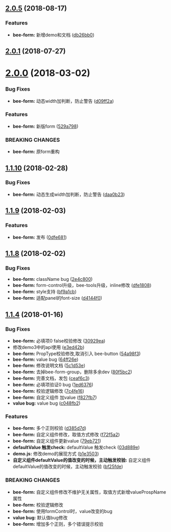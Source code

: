 <a name="2.0.5"></a>
## [2.0.5](https://github.com/tinper-bee/bee-form/compare/v2.0.1...v2.0.5) (2018-08-17)


### Features

* **bee-form:** 新增demo和文档 ([db26bb0](https://github.com/tinper-bee/bee-form/commit/db26bb0))



<a name="2.0.1"></a>
## [2.0.1](https://github.com/tinper-bee/bee-form/compare/v2.0.0...v2.0.1) (2018-07-27)



<a name="2.0.0"></a>
# [2.0.0](https://github.com/tinper-bee/bee-form/compare/v1.1.10...v2.0.0) (2018-03-02)


### Bug Fixes

* **bee-form:** 动态width加判断，防止警告 ([d09ff2a](https://github.com/tinper-bee/bee-form/commit/d09ff2a))


### Features

* **bee-form:** 新版form ([529a798](https://github.com/tinper-bee/bee-form/commit/529a798))


### BREAKING CHANGES

* **bee-form:** 原form重构



<a name="1.1.10"></a>
## [1.1.10](https://github.com/tinper-bee/bee-form/compare/v1.1.9...v1.1.10) (2018-02-28)


### Bug Fixes

* **bee-form:** 动态生成width加判断，防止警告 ([daa0b23](https://github.com/tinper-bee/bee-form/commit/daa0b23))



<a name="1.1.9"></a>
## [1.1.9](https://github.com/tinper-bee/bee-form/compare/v1.1.8...v1.1.9) (2018-02-03)


### Features

* **bee-form:** 发布 ([0dfe681](https://github.com/tinper-bee/bee-form/commit/0dfe681))



<a name="1.1.8"></a>
## [1.1.8](https://github.com/tinper-bee/bee-form/compare/v1.1.4...v1.1.8) (2018-02-02)


### Bug Fixes

* **bee-form:** className bug ([2e4c800](https://github.com/tinper-bee/bee-form/commit/2e4c800))
* **bee-form:** form-control升级，bee-tools升级，inline修改 ([dfe1808](https://github.com/tinper-bee/bee-form/commit/dfe1808))
* **bee-form:** style支持 ([bf9a1cb](https://github.com/tinper-bee/bee-form/commit/bf9a1cb))
* **bee-form:** 适配panel的font-size ([d4144f0](https://github.com/tinper-bee/bee-form/commit/d4144f0))



<a name="1.1.4"></a>
## [1.1.4](https://github.com/tinper-bee/bee-form/compare/e3ed42b...v1.1.4) (2018-01-16)


### Bug Fixes

* **bee-form:** 必填项0 false校验修改 ([30929ea](https://github.com/tinper-bee/bee-form/commit/30929ea))
* 修改demo3中的api使用 ([e3ed42b](https://github.com/tinper-bee/bee-form/commit/e3ed42b))
* **bee-form:** PropType校验修改,取消引入 bee-button ([54a98f3](https://github.com/tinper-bee/bee-form/commit/54a98f3))
* **bee-form:** value bug ([64ff26e](https://github.com/tinper-bee/bee-form/commit/64ff26e))
* **bee-form:** 修改说明文档 ([5c1d53e](https://github.com/tinper-bee/bee-form/commit/5c1d53e))
* **bee-form:** 去掉bee-form-group，删除多余dev ([80f5bc2](https://github.com/tinper-bee/bee-form/commit/80f5bc2))
* **bee-form:** 完善文档，发包 ([ceaf6c3](https://github.com/tinper-bee/bee-form/commit/ceaf6c3))
* **bee-form:** 必填项验证0 bug ([1ed6376](https://github.com/tinper-bee/bee-form/commit/1ed6376))
* **bee-form:** 校验逻辑修改 ([7c4fe16](https://github.com/tinper-bee/bee-form/commit/7c4fe16))
* **bee-form:** 自定义组件  加value ([f827fb7](https://github.com/tinper-bee/bee-form/commit/f827fb7))
* **value bug:** value bug ([c048fb2](https://github.com/tinper-bee/bee-form/commit/c048fb2))


### Features

* **bee-form:** 多个正则校验 ([d385d7d](https://github.com/tinper-bee/bee-form/commit/d385d7d))
* **bee-form:** 自定义组件修改，取值方式修改 ([f72f5a2](https://github.com/tinper-bee/bee-form/commit/f72f5a2))
* **bee-form:** 自定义组件更新value ([79eb721](https://github.com/tinper-bee/bee-form/commit/79eb721))
* **defaultValue 触发check:** defaultValue 触发check ([03d889e](https://github.com/tinper-bee/bee-form/commit/03d889e))
* **demo.js:** 修改demo的展现方式 ([b1e3503](https://github.com/tinper-bee/bee-form/commit/b1e3503))
* **自定义组件defaultValue的值改变的时候，主动触发校验:** 自定义组件defaultValue的值改变的时候，主动触发校验 ([bf25fde](https://github.com/tinper-bee/bee-form/commit/bf25fde))


### BREAKING CHANGES

* **bee-form:** 自定义组件修改不维护无关属性，取值方式新增valueProspName属性
* **bee-form:** 校验逻辑修改
* **bee-form:** 使用formControl时，value改变的bug
* **value bug:** 默认值bug修改
* **bee-form:** 增加多个正则，多个错误提示校验



